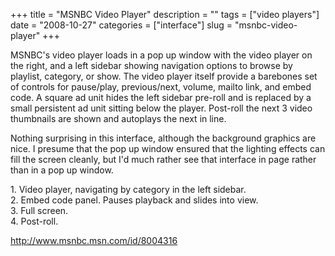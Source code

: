 +++
title = "MSNBC Video Player"
description = ""
tags = ["video players"]
date = "2008-10-27"
categories = ["interface"]
slug = "msnbc-video-player"
+++


<p>MSNBC's video player loads in a pop up window with the video player on the right, and a left sidebar showing navigation options to browse by playlist, category, or show. The video player itself provide a barebones set of controls for pause/play, previous/next, volume, mailto link, and embed code. A square ad unit hides the left sidebar pre-roll and is replaced by a small persistent ad unit sitting below the player. Post-roll the next 3 video thumbnails are shown and autoplays the next in line.</p>
<p>Nothing surprising in this interface, although the background graphics are nice. I presume that the pop up window ensured that the lighting effects can fill the screen cleanly, but I'd much rather see that interface in page rather than in a pop up window.</p>
<div id="screens-full" class="clear"><div class="caption">1. Video player, navigating by category in the left sidebar.</div><div class="fullimg clear"><a href="http://media.konigi.com/interface/msnbc-video-player-1.png" class="group" rel="group" title="1. Video player, navigating by category in the left sidebar."><img src="http://media.konigi.com/interface/msnbc-video-player-1.png" alt="" class="img-responsive"></a></div></div><div id="screens-full" class="clear"><div class="caption">2. Embed code panel. Pauses playback and slides into view.</div><div class="fullimg clear"><a href="http://media.konigi.com/interface/msnbc-video-player-2.png" class="group" rel="group" title="2. Embed code panel. Pauses playback and slides into view."><img src="http://media.konigi.com/interface/msnbc-video-player-2.png" alt="" class="img-responsive"></a></div></div><div id="screens-full" class="clear"><div class="caption">3. Full screen.</div><div class="fullimg clear"><a href="http://media.konigi.com/interface/msnbc-video-player-3.png" class="group" rel="group" title="3. Full screen."><img src="http://media.konigi.com/interface/msnbc-video-player-3.png" alt="" class="img-responsive"></a></div></div><div id="screens-full" class="clear"><div class="caption">4. Post-roll.</div><div class="fullimg clear"><a href="http://media.konigi.com/interface/msnbc-video-player-4.png" class="group" rel="group" title="4. Post-roll."><img src="http://media.konigi.com/interface/msnbc-video-player-4.png" alt="" class="img-responsive"></a></div></div>        
<p><a href="http://www.msnbc.msn.com/id/8004316">http://www.msnbc.msn.com/id/8004316</a></p>

